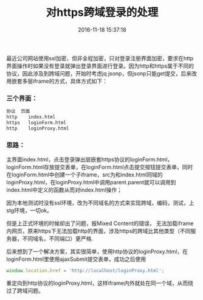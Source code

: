 ﻿---
title: 对https跨域登录的处理
date: 2016-11-18 15:37:18
tags: [https,跨域]
---

最近公司网站使用ssl加密，但非全程加密，只对登录注册界面加密，要求在http界面操作时如果没有登录就弹出登录界面进行登录。因为http和https属于不同的协议，因此涉及到跨域问题，开始时考虑jq jsonp，但jsonp只能get提交，后来改用嵌套多层iframe的方式，具体方式如下：

### 三个界面：
~~~ html
协议	页面
http	index.html
https	loginForm.html
http	loginProxy.html
~~~
### 思路：
主界面index.html，点击登录弹出层嵌套https协议的loginForm.html，loginForm.html存放提交表单，在loginForm.html点击提交按钮提交表单，同时在loginForm.html中创建一个子iframe，src为和index.html同域的loginProxy.html，在loginProxy.html中调用parent.parent就可以调用到index.html中定义的函数从而对index.html操作；

因为本地测试时没有ssl环境，改为不同域名的方式来实现跨域，编码，测试，上stg环境，一切ok。

但是上正式环境的时候却出了问题，报Mixed Content的错误， 无法加载iframe内网页，原来https下无法加载http的界面，涉及https的跨域比其他类型（不同服务器，不同域名，不同端口）更严格.

后来想到了一个解决方案，其实很简单，使用http协议的loginProxy.html，在loginForm.html里使用ajaxSubmit提交表单，成功之后使用

~~~ javascript
window.location.href = 'http://localhost/loginProxy.html';
~~~
重定向到http协议的loginProxy.html，这样iframe内外就处在同一个域，从而绕过了跨域问题。